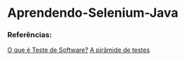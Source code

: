 # Aprendendo-Selenium-Java

### Referências:

[O que é Teste de Software?](https://www.portalgsti.com.br/testes-de-software/sobre/)
[A pirâmide de testes](https://medium.com/creditas-tech/a-pir%C3%A2mide-de-testes-a0faec465cc2)
